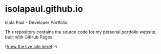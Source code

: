 # isolapaul.github.io
Isola Paul - Developer Portfolio

This repository contains the source code for my personal portfolio website, built with GitHub Pages.

([View the live site here](https://isolapaul.github.io)) →